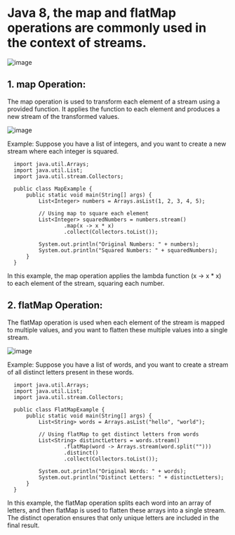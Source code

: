 # Java 8, the map and flatMap operations are commonly used in the context of streams.
![image](https://github.com/himanshumalvi/himanshumalvi/assets/45842963/fc436641-8ad3-4f42-a0c9-b510811e4b3a)


## 1. map Operation:
The map operation is used to transform each element of a stream using a provided function. It applies the function to each element and produces a new stream of the transformed values.

![image](https://github.com/himanshumalvi/himanshumalvi/assets/45842963/cd66ce1c-a514-469c-9bb3-7b00bc9a7d24)


Example:
Suppose you have a list of integers, and you want to create a new stream where each integer is squared.


      import java.util.Arrays;
      import java.util.List;
      import java.util.stream.Collectors;
      
      public class MapExample {
          public static void main(String[] args) {
              List<Integer> numbers = Arrays.asList(1, 2, 3, 4, 5);
      
              // Using map to square each element
              List<Integer> squaredNumbers = numbers.stream()
                      .map(x -> x * x)
                      .collect(Collectors.toList());
      
              System.out.println("Original Numbers: " + numbers);
              System.out.println("Squared Numbers: " + squaredNumbers);
          }
      }
In this example, the map operation applies the lambda function (x -> x * x) to each element of the stream, squaring each number.

## 2. flatMap Operation:
The flatMap operation is used when each element of the stream is mapped to multiple values, and you want to flatten these multiple values into a single stream.

![image](https://github.com/himanshumalvi/himanshumalvi/assets/45842963/a488423a-2664-4a6b-b76c-927cb4802c0b)


Example:
Suppose you have a list of words, and you want to create a stream of all distinct letters present in these words.

      import java.util.Arrays;
      import java.util.List;
      import java.util.stream.Collectors;
      
      public class FlatMapExample {
          public static void main(String[] args) {
              List<String> words = Arrays.asList("hello", "world");
      
              // Using flatMap to get distinct letters from words
              List<String> distinctLetters = words.stream()
                      .flatMap(word -> Arrays.stream(word.split("")))
                      .distinct()
                      .collect(Collectors.toList());
      
              System.out.println("Original Words: " + words);
              System.out.println("Distinct Letters: " + distinctLetters);
          }
      }
In this example, the flatMap operation splits each word into an array of letters, and then flatMap is used to flatten these arrays into a single stream. The distinct operation ensures that only unique letters are included in the final result.
